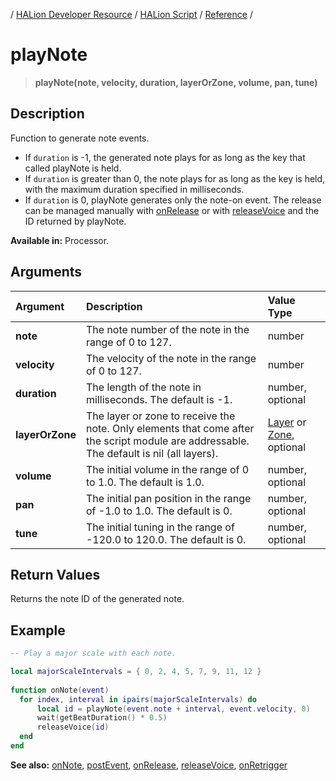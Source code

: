 / [HALion Developer Resource](../../HALion-Developer-Resource.md) / [HALion Script](./HALion-Script.md) / [Reference](./Reference.md) /

# playNote

>**playNote(note, velocity, duration, layerOrZone, volume, pan, tune)**

## Description

Function to generate note events.

* If ``duration`` is -1, the generated note plays for as long as the key that called playNote is held.
* If ``duration`` is greater than 0, the note plays for as long as the key is held, with the maximum duration specified in milliseconds.
* If ``duration`` is 0, playNote generates only the note-on event. The release can be managed manually with [onRelease](./onRelease.md) or with [releaseVoice](./releaseVoice.md) and the ID returned by playNote.

**Available in:** Processor.

## Arguments

|Argument|Description|Value Type|
|:-|:-|:-|
|**note**|The note number of the note in the range of 0 to 127.|number|
|**velocity**|The velocity of the note in the range of 0 to 127.|number|
|**duration**|The length of the note in milliseconds. The default is -1.|number, optional|
|**layerOrZone**|The layer or zone to receive the note. Only elements that come after the script module are addressable. The default is nil (all layers).|[Layer](./Layer.md) or [Zone](./Zone.md), optional|
|**volume**|The initial volume in the range of 0 to 1.0. The default is 1.0.|number, optional|
|**pan**|The initial pan position in the range of -1.0 to 1.0. The default is 0.|number, optional|
|**tune**|The initial tuning in the range of -120.0 to 120.0. The default is 0.|number, optional|

## Return Values

Returns the note ID of the generated note.

## Example

```lua
-- Play a major scale with each note.

local majorScaleIntervals = { 0, 2, 4, 5, 7, 9, 11, 12 }
 
function onNote(event)
  for index, interval in ipairs(majorScaleIntervals) do
      local id = playNote(event.note + interval, event.velocity, 0)
      wait(getBeatDuration() * 0.5)
      releaseVoice(id)
  end
end
```

**See also:** [onNote](./onNote.md), [postEvent](./postEvent.md), [onRelease](./onRelease.md), [releaseVoice](./releaseVoice.md), [onRetrigger](./onRetrigger.md)